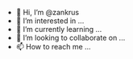 - 👋 Hi, I’m @zankrus
- 👀 I’m interested in ...
- 🌱 I’m currently learning ...
- 💞️ I’m looking to collaborate on ...
- 📫 How to reach me ...

<!---
zankrus/zankrus is a ✨ special ✨ repository because its `README.md` (this file) appears on your GitHub profile.
You can click the Preview link to take a look at your changes.
--->
